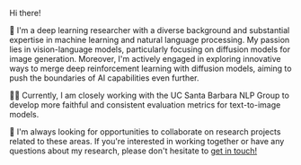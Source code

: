 
Hi there!

:herb: I'm a deep learning researcher with a diverse background and substantial expertise in machine learning and natural language processing. My passion lies in vision-language models, particularly focusing on diffusion models for image generation. Moreover, I'm actively engaged in exploring innovative ways to merge deep reinforcement learning with diffusion models, aiming to push the boundaries of AI capabilities even further.

👩‍🔬 Currently, I am closely working with the UC Santa Barbara NLP Group to develop more faithful and consistent evaluation metrics for text-to-image models.

:notebook: I'm always looking for opportunities to collaborate on research projects related to these areas. If you're interested in working together or have any questions about my research, please don't hesitate to [get in touch!](khoshnoodi.ma@gmail.com)

<!---
[![GitHub Streak](https://github-readme-streak-stats.herokuapp.com?user=Arenaa&theme=dark&card_width=450)](https://git.io/streak-stats)


Arenaa/Arenaa is a ✨ special ✨ repository because its `README.md` (this file) appears on your GitHub profile.
You can click the Preview link to take a look at your changes.
--->
